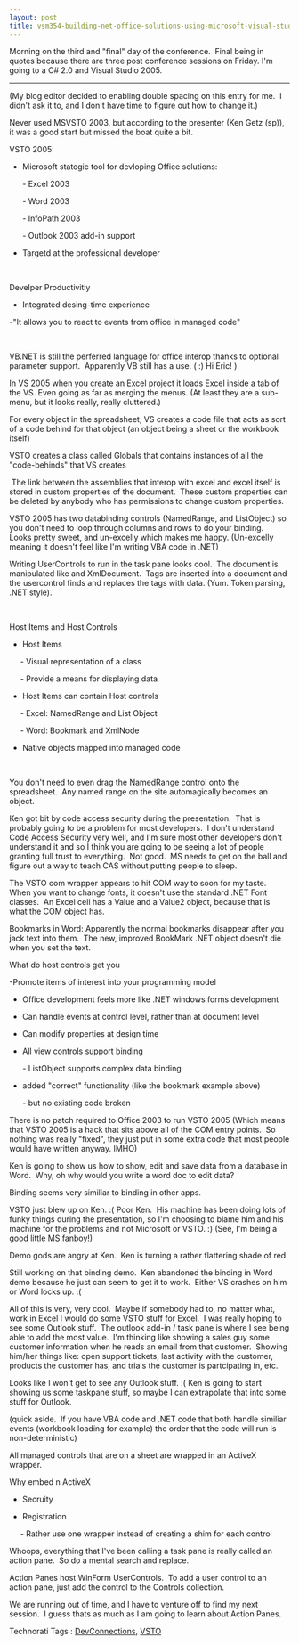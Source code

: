 ```yaml
---
layout: post
title: vsm354-building-net-office-solutions-using-microsoft-visual-studio-tools-for-office-2005
---
```

Morning on the third and "final" day of the conference.  Final being in
quotes because there are three post conference sessions on Friday. I'm
going to a C\# 2.0 and Visual Studio 2005.

* * * * *

(My blog editor decided to enabling double spacing on this entry for
me.  I didn't ask it to, and I don't have time to figure out how to
change it.)

Never used MSVSTO 2003, but according to the presenter (Ken Getz (sp)),
it was a good start but missed the boat quite a bit.

VSTO 2005:

- Microsoft stategic tool for devloping Office solutions:

      - Excel 2003

      - Word 2003

      - InfoPath 2003

      - Outlook 2003 add-in support

- Targetd at the professional developer

 

Develper Productivitiy

- Integrated desing-time experience

-"It allows you to react to events from office in managed code"

 

VB.NET is still the perferred language for office interop thanks to
optional parameter support.  Apparently VB still has a use. ( :) Hi
Eric! )

In VS 2005 when you create an Excel project it loads Excel inside a tab
of the VS. Even going as far as merging the menus. (At least they are a
sub-menu, but it looks really, really cluttered.)

For every object in the spreadsheet, VS creates a code file that acts as
sort of a code behind for that object (an object being a sheet or the
workbook itself)

VSTO creates a class called Globals that contains instances of all the
"code-behinds" that VS creates

 The link between the assemblies that interop with excel and excel
itself is stored in custom properties of the document.  These custom
properties can be deleted by anybody who has permissions to change
custom properties.

VSTO 2005 has two databinding controls (NamedRange, and ListObject) so
you don't need to loop through columns and rows to do your binding. 
Looks pretty sweet, and un-excelly which makes me happy. (Un-excelly
meaning it doesn't feel like I'm writing VBA code in .NET)

Writing UserControls to run in the task pane looks cool.  The document
is manipulated like and XmlDocument.  Tags are inserted into a document
and the usercontrol finds and replaces the tags with data. (Yum. Token
parsing, .NET style).

 

Host Items and Host Controls

- Host Items

     - Visual representation of a class

     - Provide a means for displaying data

- Host Items can contain Host controls

     - Excel: NamedRange and List Object

     - Word: Bookmark and XmlNode

- Native objects mapped into managed code

 

You don't need to even drag the NamedRange control onto the
spreadsheet.  Any named range on the site automagically becomes an
object.

Ken got bit by code access security during the presentation.  That is
probably going to be a problem for most developers.  I don't understand
Code Access Security very well, and I'm sure most other developers don't
understand it and so I think you are going to be seeing a lot of people
granting full trust to everything.  Not good.  MS needs to get on the
ball and figure out a way to teach CAS without putting people to sleep.

The VSTO com wrapper appears to hit COM way to soon for my taste.  When
you want to change fonts, it doesn't use the standard .NET Font
classes.  An Excel cell has a Value and a Value2 object, because that is
what the COM object has.

Bookmarks in Word: Apparently the normal bookmarks disappear after you
jack text into them.  The new, improved BookMark .NET object doesn't die
when you set the text.

What do host controls get you

-Promote items of interest into your programming model

- Office development feels more like .NET windows forms development

- Can handle events at control level, rather than at document level

- Can modify properties at design time

- All view controls support binding

      - ListObject supports complex data binding

- added "correct" functionality (like the bookmark example above)

      - but no existing code broken

There is no patch required to Office 2003 to run VSTO 2005 (Which means
that VSTO 2005 is a hack that sits above all of the COM entry points. 
So nothing was really "fixed", they just put in some extra code that
most people would have written anyway. IMHO)

Ken is going to show us how to show, edit and save data from a database
in Word.  Why, oh why would you write a word doc to edit data?

Binding seems very similiar to binding in other apps.

VSTO just blew up on Ken. :( Poor Ken.  His machine has been doing lots
of funky things during the presentation, so I'm choosing to blame him
and his machine for the problems and not Microsoft or VSTO. :) (See, I'm
being a good little MS fanboy!)

Demo gods are angry at Ken.  Ken is turning a rather flattering shade of
red.

Still working on that binding demo.  Ken abandoned the binding in Word
demo because he just can seem to get it to work.  Either VS crashes on
him or Word locks up. :(

All of this is very, very cool.  Maybe if somebody had to, no matter
what, work in Excel I would do some VSTO stuff for Excel.  I was really
hoping to see some Outlook stuff.  The outlook add-in / task pane is
where I see being able to add the most value.  I'm thinking like showing
a sales guy some customer information when he reads an email from that
customer.  Showing him/her things like: open support tickets, last
activity with the customer, products the customer has, and trials the
customer is partcipating in, etc.

Looks like I won't get to see any Outlook stuff. :( Ken is going to
start showing us some taskpane stuff, so maybe I can extrapolate that
into some stuff for Outlook.

(quick aside.  If you have VBA code and .NET code that both handle
similiar events (workbook loading for example) the order that the code
will run is non-deterministic)

All managed controls that are on a sheet are wrapped in an ActiveX
wrapper.

Why embed n ActiveX

- Secruity

- Registration

     - Rather use one wrapper instead of creating a shim for each
control

Whoops, everything that I've been calling a task pane is really called
an action pane.  So do a mental search and replace.

Action Panes host WinForm UserControls.  To add a user control to an
action pane, just add the control to the Controls collection.

We are running out of time, and I have to venture off to find my next
session.  I guess thats as much as I am going to learn about Action
Panes.

Technorati Tags :
[DevConnections](http://technorati.com/tag/DevConnections),
[VSTO](http://technorati.com/tag/VSTO)

